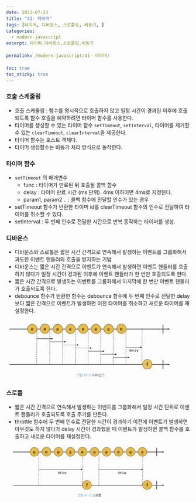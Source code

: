 ```yaml
---
date: 2023-07-23
title: "41- 타이머"
tags: [타이머, 디바운스, 스로틀링, 비동기, ]
categories:
  - modern-javascript
excerpt: 타이머,디바운스,스로틀링,비동기

permalink: /modern-javascript/41--타이머/

toc: true
toc_sticky: true
---
```



### 호출 스케줄링

- 호출 스케줄링 : 함수를 명시적으로 호출하지 않고 일정 시간이 경과된 이후에 호출 되도록 함수 호출을 예약하려면 타이머 함수를 사용한다.
- 타이머를 생성할 수 있는 타이머 함수 `setTimeout`, `setInterval`, 타이머를 제거할 수 있는 `clearTimeout`, `clearInterval`을 제공한다.
- 타이머 함수는 호스트 객체다.
- 타이머 생성함수는 비동기 처리 방식으로 동작한다.

### 타이머 함수

- `setTimeout` 의 매개변수
	- func : 타이머가 만료된 뒤 호출될 콜백 함수
	- delay : 타이머 만료 시간 (ms 단위). 4ms 이하이면 4ms로 지정된다.
	- param1, param2 .. : 콜백 함수에 전달할 인수가 있는 경우
- setTimeout 함수가 반환한 타이머 id를 clearTimeout 함수의 인수로 전달하여 타이머를 취소할 수 있다.
- setInterval : 두 번째 인수로 전달한 시간으로 반복 동작하는 타이머를 생성.

### 디바운스

- 디바운스와 스로틀은 짧은 시간 간격으로 연속해서 발생하는 이벤트를 그룹화해서 과도한 이벤트 핸들러의 호출을 방지하는 기법
- 디바운스는 짧은 시간 간격으로 이벤트가 연속해서 발생하면 이벤트 핸들러를 호출하지 않다가 일정 시간이 경과된 이후에 이벤트 핸들러가 한 번만 호출되도록 한다.
- 짧은 시간 간격으로 발생하는 이벤트를 그룹화해서 마지막에 한 번만 이벤트 핸들러가 호출되도록 한다.
- debounce 함수가 반환한 함수는 debounce 함수에 두 번째 인수로 전달한 delay 보다 짧은 간격으로 이벤트가 발생하면 이전 타이머를 취소하고 새로운 타이머를 재설정한다.

![0](/assets/img/2023-07-23-41--타이머.md/0.png)


### 스로틀

- 짧은 시간 간격으로 연속해서 발생하는 이벤트를 그룹화해서 일정 시간 단위로 이벤트 핸들러가 호출되도록 호출 주기를 만든다.
- throttle 함수에 두 번째 인수로 전달한 시간이 경과하기 이전에 이벤트가 발생하면 아무것도 하지 않다가 delay 시간이 경과했을 때 이벤트가 발생하면 콜백 함수를 호출하고 새로운 타이머를 재설정한다.

![1](/assets/img/2023-07-23-41--타이머.md/1.png)


